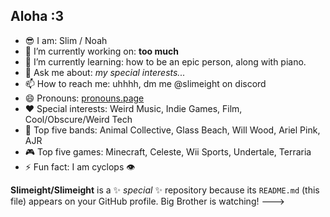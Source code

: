 ## Aloha :3

- 😎 I am: Slim / Noah
- 🔭 I’m currently working on: **too much**
- 🌱 I’m currently learning: how to be an epic person, along with piano.
- 💬 Ask me about: _my special interests..._
- 📫 How to reach me: uhhhh, dm me @slimeight on discord
- 😄 Pronouns: [pronouns.page](en.pronouns.page/@slimeight)
- ❤️ Special interests: Weird Music, Indie Games, Film, Cool/Obscure/Weird Tech 
- 🎼 Top five bands: Animal Collective, Glass Beach, Will Wood, Ariel Pink, AJR
- 🎮 Top five games: Minecraft, Celeste, Wii Sports, Undertale, Terraria
- ⚡ Fun fact: I am cyclops 👁️


**Slimeight/Slimeight** is a ✨ _special_ ✨ repository because its `README.md` (this file) appears on your GitHub profile. Big Brother is watching! --->
